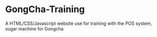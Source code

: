 # GongCha-Training
A HTML/CSS/Javascript website use for training with the POS system, sugar machine for Gongcha 
